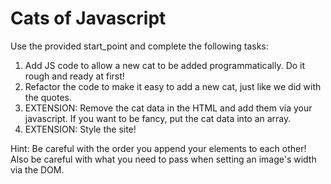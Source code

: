 # Cats of Javascript

Use the provided start_point and complete the following tasks:

1. Add JS code to allow a new cat to be added programmatically. Do it rough and ready at first!
2. Refactor the code to make it easy to add a new cat, just like we did with the quotes.
3. EXTENSION: Remove the cat data in the HTML and add them via your javascript. If you want to be fancy, put the cat data into an array.
4. EXTENSION: Style the site!

Hint: Be careful with the order you append your elements to each other!
Also be careful with what you need to pass when setting an image's width via the DOM.
